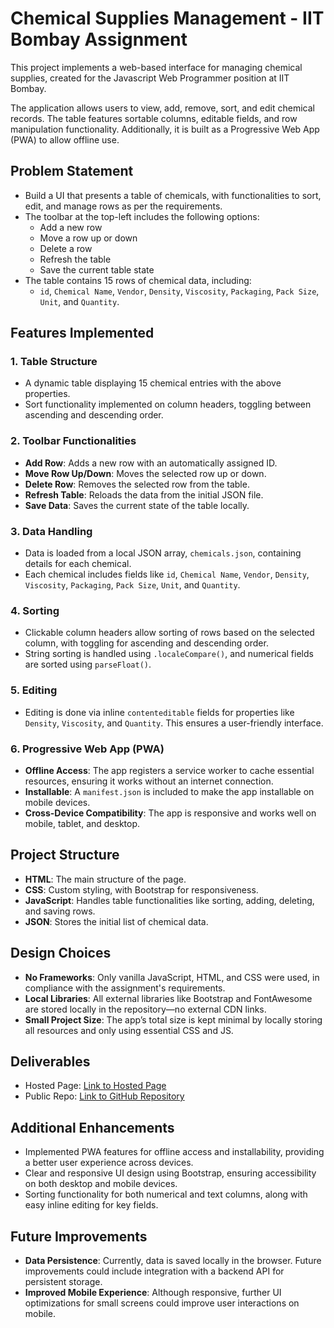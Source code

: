# Chemical Supplies Management - IIT Bombay Assignment

This project implements a web-based interface for managing chemical supplies, created for the Javascript Web Programmer position at IIT Bombay.

The application allows users to view, add, remove, sort, and edit chemical records. The table features sortable columns, editable fields, and row manipulation functionality. Additionally, it is built as a Progressive Web App (PWA) to allow offline use.

## Problem Statement

- Build a UI that presents a table of chemicals, with functionalities to sort, edit, and manage rows as per the requirements.
- The toolbar at the top-left includes the following options:
  - Add a new row
  - Move a row up or down
  - Delete a row
  - Refresh the table
  - Save the current table state
- The table contains 15 rows of chemical data, including:
  - `id`, `Chemical Name`, `Vendor`, `Density`, `Viscosity`, `Packaging`, `Pack Size`, `Unit`, and `Quantity`.

## Features Implemented

### 1. **Table Structure**
   - A dynamic table displaying 15 chemical entries with the above properties.
   - Sort functionality implemented on column headers, toggling between ascending and descending order.

### 2. **Toolbar Functionalities**
   - **Add Row**: Adds a new row with an automatically assigned ID.
   - **Move Row Up/Down**: Moves the selected row up or down.
   - **Delete Row**: Removes the selected row from the table.
   - **Refresh Table**: Reloads the data from the initial JSON file.
   - **Save Data**: Saves the current state of the table locally.

### 3. **Data Handling**
   - Data is loaded from a local JSON array, `chemicals.json`, containing details for each chemical.
   - Each chemical includes fields like `id`, `Chemical Name`, `Vendor`, `Density`, `Viscosity`, `Packaging`, `Pack Size`, `Unit`, and `Quantity`.
   
### 4. **Sorting**
   - Clickable column headers allow sorting of rows based on the selected column, with toggling for ascending and descending order.
   - String sorting is handled using `.localeCompare()`, and numerical fields are sorted using `parseFloat()`.

### 5. **Editing**
   - Editing is done via inline `contenteditable` fields for properties like `Density`, `Viscosity`, and `Quantity`. This ensures a user-friendly interface.

### 6. **Progressive Web App (PWA)**
   - **Offline Access**: The app registers a service worker to cache essential resources, ensuring it works without an internet connection.
   - **Installable**: A `manifest.json` is included to make the app installable on mobile devices.
   - **Cross-Device Compatibility**: The app is responsive and works well on mobile, tablet, and desktop.

## Project Structure

- **HTML**: The main structure of the page.
- **CSS**: Custom styling, with Bootstrap for responsiveness.
- **JavaScript**: Handles table functionalities like sorting, adding, deleting, and saving rows.
- **JSON**: Stores the initial list of chemical data.

## Design Choices

- **No Frameworks**: Only vanilla JavaScript, HTML, and CSS were used, in compliance with the assignment's requirements.
- **Local Libraries**: All external libraries like Bootstrap and FontAwesome are stored locally in the repository—no external CDN links.
- **Small Project Size**: The app’s total size is kept minimal by locally storing all resources and only using essential CSS and JS.

## Deliverables

- Hosted Page: [Link to Hosted Page](#)
- Public Repo: [Link to GitHub Repository](#)

## Additional Enhancements

- Implemented PWA features for offline access and installability, providing a better user experience across devices.
- Clear and responsive UI design using Bootstrap, ensuring accessibility on both desktop and mobile devices.
- Sorting functionality for both numerical and text columns, along with easy inline editing for key fields.

## Future Improvements

- **Data Persistence**: Currently, data is saved locally in the browser. Future improvements could include integration with a backend API for persistent storage.
- **Improved Mobile Experience**: Although responsive, further UI optimizations for small screens could improve user interactions on mobile.
